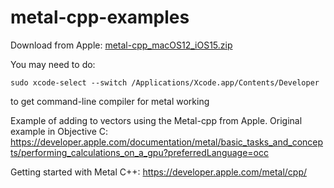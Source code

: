 # metal-cpp-examples

Download from Apple: [metal-cpp_macOS12_iOS15.zip](https://developer.apple.com/metal/cpp/files/metal-cpp_macOS12_iOS15.zip)

You may need to do:

`sudo xcode-select --switch /Applications/Xcode.app/Contents/Developer`

to get command-line compiler for metal working

Example of adding to vectors using the Metal-cpp from Apple.
Original example in Objective C: https://developer.apple.com/documentation/metal/basic_tasks_and_concepts/performing_calculations_on_a_gpu?preferredLanguage=occ

Getting started with Metal C++: https://developer.apple.com/metal/cpp/
